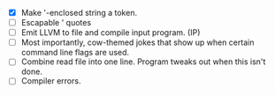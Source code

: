 - [x] Make '-enclosed string a token.
- [ ] Escapable ' quotes
- [ ] Emit LLVM to file and compile input program. (IP)
- [ ] Most importantly, cow-themed jokes that show up when certain command line flags are used.
- [ ] Combine read file into one line. Program tweaks out when this isn't done.
- [ ] Compiler errors.
